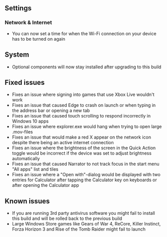 ## Settings
### Network & Internet
- You can now set a time for when the Wi-Fi connection on your device has to be turned on again

## System
- Optional components will now stay installed after upgrading to this build

## Fixed issues
- Fixes an issue where signing into games that use Xbox Live wouldn't work
- Fixes an issue that caused Edge to crash on launch or when typing in the address bar or opening a new tab
- Fixes an issue that caused touch scrolling to respond incorrectly in Windows 10 apps
- Fixes an issue where explorer.exe would hang when trying to open large .mov-files
- Fixes an issue that would make a red X appear on the network icon despite there being an active internet connection
- Fixes an issue where the brightness of the screen in the Quick Action toggle would be incorrect if the device was set to adjust brightness automatically
- Fixes an issue that caused Narrator to not track focus in the start menu "All apps" list and tiles
- Fixes an issue where a "Open with"-dialog would be displayed with two entries for Calculator after tapping the Calculator key on keyboards or after opening the Calculator app

## Known issues
- If you are running 3rd party antivirus software you might fail to install this build and will be rolled back to the previous build
- Large Windows Store games like Gears of War 4, ReCore, Killer Instinct, Forza Horizon 3 and Rise of the Tomb Raider might fail to launch
